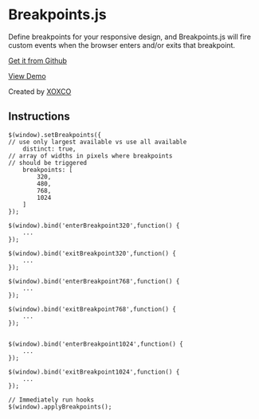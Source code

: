 # Breakpoints.js

Define breakpoints for your responsive design, and Breakpoints.js will fire custom events when the browser enters and/or exits that breakpoint.

[Get it from Github](https://github.com/xoxco/breakpoints)

[View Demo](http://xoxco.com/projects/code/breakpoints/)

Created by [XOXCO](http://xoxco.com)

## Instructions

	$(window).setBreakpoints({
	// use only largest available vs use all available
		distinct: true, 
	// array of widths in pixels where breakpoints
	// should be triggered
		breakpoints: [
			320,
			480,
			768,
			1024
		] 
	});		
	
	$(window).bind('enterBreakpoint320',function() {
		...
	});
	
	$(window).bind('exitBreakpoint320',function() {
		...
	});
	
	$(window).bind('enterBreakpoint768',function() {
		...
	});
	
	$(window).bind('exitBreakpoint768',function() {
		...
	});
	
	
	$(window).bind('enterBreakpoint1024',function() {
		...
	});
	
	$(window).bind('exitBreakpoint1024',function() {
		...
	});
	
	// Immediately run hooks
	$(window).applyBreakpoints();


